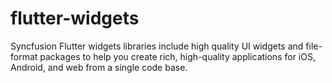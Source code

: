 # flutter-widgets
Syncfusion Flutter widgets libraries include high quality UI widgets and file-format packages to help you create rich, high-quality applications for iOS, Android, and web from a single code base.
